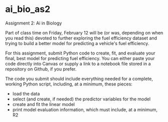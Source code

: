 # ai_bio_as2
Assignment 2: Ai in Biology

Part of class time on Friday, February 12 will be (or was, depending on when you read this) devoted to further exploring the fuel efficiency dataset and trying to build a better model for predicting a vehicle's fuel efficiency.

For this assignment, submit Python code to create, fit, and evaluate your final, best model for predicting fuel efficiency.  You can either paste your code directly into Canvas or supply a link to a notebook file stored in a repository on Github, if you prefer.

The code you submit should include everything needed for a complete, working Python script, including, at a minimum, these pieces:
- load the data
- select (and create, if needed) the predictor variables for the model
- create and fit the linear model
- print model evaluation information, which must include, at a minimum, R2
